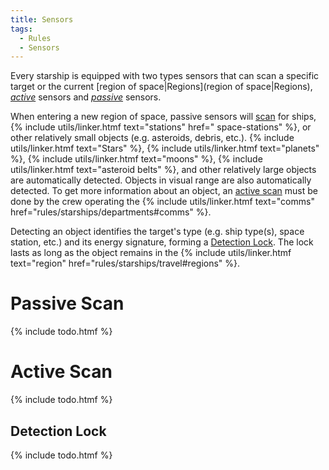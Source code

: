 ```yaml
---
title: Sensors
tags:
  - Rules
  - Sensors
---
```


Every starship is equipped with two types sensors that can scan a specific target or the current [region of space|Regions](region of space|Regions), [*active*](#active-scan) sensors and [*passive*](#passive-scan) sensors.

When entering a new region of space, passive sensors will [scan](#passive-scan) for ships, {% include utils/linker.htmf text="stations" href=" space-stations" %}, or other relatively small objects (e.g. asteroids, debris, etc.). {% include utils/linker.htmf text="Stars" %}, {% include utils/linker.htmf text="planets" %}, {% include utils/linker.htmf text="moons" %}, {% include utils/linker.htmf text="asteroid belts" %}, and other relatively large objects are automatically detected. Objects in visual range are also automatically detected. To get more information about an object, an [active scan](#active-scan) must be done by the crew operating the {% include utils/linker.htmf text="comms" href="rules/starships/departments#comms" %}.

Detecting an object identifies the target's type (e.g. ship type(s), space station, etc.) and its energy signature, forming a [Detection Lock](#detection-lock). The lock lasts as long as the object remains in the {% include utils/linker.htmf text="region" href="rules/starships/travel#regions" %}.

# Passive Scan

{% include todo.htmf %}

# Active Scan

{% include todo.htmf %}

## Detection Lock

{% include todo.htmf %}

